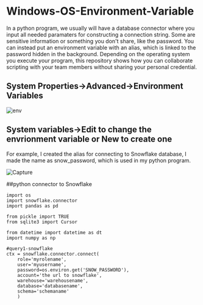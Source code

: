 # Windows-OS-Environment-Variable
In a python program, we usually will have a database connector where you input all needed paramaters for constructing a connection string. Some are sensitive information or something you don't share, like the password. You can instead put an environment variable with an alias, which is linked to the password hidden in the background. Depending on the operating system you execute your program, this repository shows how you can collaborate scripting with your team members without sharing your personal credential.
## System Properties->Advanced->Environment Variables

![env](https://user-images.githubusercontent.com/22305109/234943862-e7f588cf-fc08-494f-be05-65345fccb66c.PNG)
## System variables->Edit to change the envrionment variable or New to create one
For example, I created the alias for connecting to Snowflake database, I made the name as snow_password, which is used in my python program.

![Capture](https://user-images.githubusercontent.com/22305109/234949789-7c857d4f-29c8-40ba-83ef-11cea2fdcf7e.PNG)

##python connector to Snowflake 
```
import os
import snowflake.connector
import pandas as pd

from pickle import TRUE
from sqlite3 import Cursor

from datetime import datetime as dt
import numpy as np

#query1-snowflake
ctx = snowflake.connector.connect(
    role='myrolename',
    user='myusername',
    password=os.environ.get('SNOW_PASSWORD'),
    account='the url to snowflake',
    warehouse='warehousename',
    database='databasename',
    schema='schemaname'
    )

```
